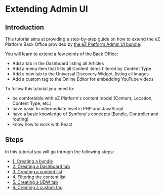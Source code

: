 # Extending Admin UI

## Introduction

This tutorial aims at providing a step-by-step guide on how to extend the eZ Platform Back Office provided by [the eZ Platform Admin UI bundle](https://github.com/ezsystems/ezplatform-admin-ui). 

You will learn to extend a few points of the Back Office:

- Add a tab in the Dashboard listing all Articles
- Add a menu item that lists all Content items filtered by Content Type
- Add a new tab to the Universal Discovery Widget, listing all images
- Add a custom tag to the Online Editor for embedding YouTube videos

To follow this tutorial you need to:

- be comfortable with eZ Platform's content model (Content, Location, Content Type, etc.)
- have basic to intermediate level in PHP and JavaScript
- have a basic knowledge of Symfony's concepts (Bundle, Controller and routing)
- know how to work with React

## Steps

In this tutorial you will go through the following steps:

- [1. Creating a bundle](1_creating_a_bundle.md)
- [2. Creating a Dashboard tab](2_creating_a_dashboard_tab.md)
- [3. Creating a content list](3_creating_a_content_list.md)
- [4. Filtering the content list](4_filtering_the_content_list.md)
- [5. Creating a UDW tab](5_creating_a_udw_tab.md)
- [6. Creating a custom tag](6_adding_a_custom_tag.md)
